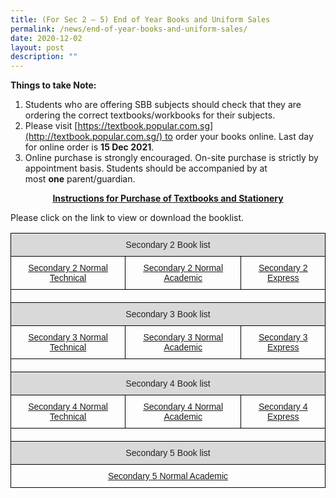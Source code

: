 ```yaml
---
title: (For Sec 2 – 5) End of Year Books and Uniform Sales
permalink: /news/end-of-year-books-and-uniform-sales/
date: 2020-12-02
layout: post
description: ""
---
```

**Things to take Note:**

1.  Students who are offering SBB subjects should check that they are ordering the correct textbooks/workbooks for their subjects.
2.  Please visit [https://textbook.popular.com.sg](http://textbook.popular.com.sg/) to order your books online. Last day for online order is **15 Dec 2021**.
3.  Online purchase is strongly encouraged. On-site purchase is strictly by appointment basis. Students should be accompanied by at most **one** parent/guardian.

<p style="text-align: center;"><a href="/files/Book%20and%20uniform%20sales/Instructions-for-Purchase-of-Textbooks-and-Stationery-Sec-2-to-Sec-5-2022.pdf" target = "_blank"><strong><u>Instructions for Purchase of Textbooks and Stationery</u></strong></a></p>

Please click on the link to view or download the booklist.

[](/files/Book%20and%20uniform%20sales/Sec-2E-Booklist.pdf)
[](/files/Book%20and%20uniform%20sales/Sec-2NA-Booklist.pdf)
[](/files/Book%20and%20uniform%20sales/Sec-2NT-Booklist.pdf)


<style type="text/css">
.tg  {border-collapse:collapse;border-spacing:0;}
.tg td{border-color:black;border-style:solid;border-width:1px;font-family:Arial, sans-serif;font-size:14px;
  overflow:hidden;padding:10px 5px;word-break:normal;}
.tg th{border-color:black;border-style:solid;border-width:1px;font-family:Arial, sans-serif;font-size:14px;
  font-weight:normal;overflow:hidden;padding:10px 5px;word-break:normal;}
.tg .tg-c8m9{background-color:#D9D9D9;color:#222;text-align:center;vertical-align:top}
.tg .tg-p59o{color:#00E;text-align:center;text-decoration:underline;vertical-align:top}
.tg .tg-0lax{text-align:left;vertical-align:top}
</style>
<table class="tg">
<thead>
  <tr>
    <th class="tg-c8m9" colspan="3">Secondary 2 Book list</th>
  </tr>
</thead>
<tbody>
  <tr>
    <td class="tg-p59o"><a href="/files/Book%20and%20uniform%20sales/Sec-2NT-Booklist.pdf">Secondary 2 Normal Technical</a></td>
    <td class="tg-p59o"><a href="/files/Book%20and%20uniform%20sales/Sec-2NA-Booklist.pdf">Secondary 2 Normal Academic</a></td>
    <td class="tg-p59o"><a href="/files/Book%20and%20uniform%20sales/Sec-2E-Booklist.pdf">Secondary 2 Express</a></td>
  </tr>
  <tr>
    <td class="tg-0lax" colspan="3"></td>
  </tr>
  <tr>
    <td class="tg-c8m9" colspan="3">Secondary 3 Book list</td>
  </tr>
  <tr>
    <td class="tg-p59o"><a href="https://www.sgs.edu.sg/wp-content/uploads/2021/11/Sec-3NT-Booklist.pdf">Secondary 3 Normal Technical</a></td>
    <td class="tg-p59o"><a href="https://www.sgs.edu.sg/wp-content/uploads/2021/11/Sec-3NA-Booklist.pdf"><span style="background-color:transparent">Secondary 3 Normal Academic</span></a></td>
    <td class="tg-p59o"><a href="https://www.sgs.edu.sg/wp-content/uploads/2021/11/Sec-3E-Booklist.pdf">Secondary 3 Express</a></td>
  </tr>
  <tr>
    <td class="tg-0lax" colspan="3"></td>
  </tr>
  <tr>
    <td class="tg-c8m9" colspan="3">Secondary 4 Book list</td>
  </tr>
  <tr>
    <td class="tg-p59o"><a href="https://www.sgs.edu.sg/wp-content/uploads/2021/11/Sec-4NT-Booklist.pdf">Secondary 4 Normal Technical</a></td>
    <td class="tg-p59o"><a href="https://www.sgs.edu.sg/wp-content/uploads/2021/11/Sec-4NA-Booklist.pdf">Secondary 4 Normal Academic</a></td>
    <td class="tg-p59o"><a href="https://www.sgs.edu.sg/wp-content/uploads/2021/11/Sec-4E-Booklist.pdf">Secondary 4 Express</a></td>
  </tr>
  <tr>
    <td class="tg-0lax" colspan="3"></td>
  </tr>
  <tr>
    <td class="tg-c8m9" colspan="3">Secondary 5 Book list</td>
  </tr>
  <tr>
    <td class="tg-p59o" colspan="3"><a href="https://www.sgs.edu.sg/wp-content/uploads/2021/11/Sec-5NA-Booklist.pdf">Secondary 5 Normal Academic</a></td>
  </tr>
</tbody>
</table>